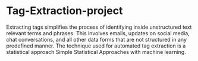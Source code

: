 # Tag-Extraction-project
Extracting tags simplifies the process of identifying inside unstructured text relevant terms and phrases. This involves emails, updates on social media, chat conversations, and all other data forms that are not structured in any predefined manner. The technique used for automated tag extraction is a statistical approach Simple Statistical Approaches with machine learning.
